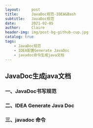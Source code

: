 ```yaml
---
layout:     post
title:      JavaDoc规范-IDEA&Bash
subtitle:   JavaDoc规范
date:       2021-02-05
author:     Claire
header-img: img/post-bg-github-cup.jpg
catalog: true
tags:
    - JavaDoc规范
    - IDEA配置Generate JavaDoc
    - javadoc命令生成java文档
---
```


## JavaDoc生成java文档

### 一、JavaDoc书写规范

### 二、IDEA Generate Java Doc

### 三、javadoc 命令